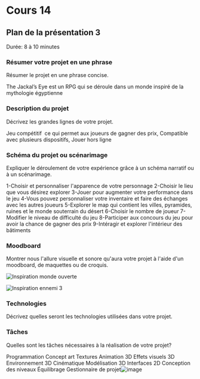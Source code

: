# Cours 14
## Plan de la présentation 3
Durée: 8 à 10 minutes

### Résumer votre projet en une phrase
Résumer le projet en une phrase concise.   

The Jackal’s Eye est un RPG qui se déroule dans un monde inspiré de la mythologie égyptienne


### Description du projet 
Décrivez les grandes lignes de votre projet. 

Jeu compétitif  ce qui permet aux joueurs de gagner des prix, Compatible avec plusieurs dispositifs, Jouer hors ligne

### Schéma du projet ou scénarimage
Expliquer le déroulement de votre expérience grâce à un schéma narratif ou à un scénarimage. 

1-Choisir et personnaliser l'apparence de votre personnage 
2-Choisir le lieu que vous désirez explorer
3-Jouer pour augmenter votre performance dans le jeu
4-Vous pouvez personnaliser votre inventaire et faire des échanges avec les autres joueurs 
5-Explorer le map qui contient les villes, pyramides, ruines et le monde souterrain du désert
6-Choisir le nombre de joueur 
7-Modifier le niveau de difficulté du jeu
8-Participer aux concours du jeu pour avoir la chance de gagner des prix
9-Intéragir et explorer l'intérieur des bâtiments

### Moodboard
Montrer nous l'allure visuelle et sonore qu'aura votre projet à l'aide d'un moodboard, de maquettes ou de croquis.

![Inspiration monde ouverte](https://trello.com/1/cards/6388af094cab25001688391f/attachments/6388b0a70d137a01fa48c5f3/previews/6388b0a80d137a01fa48c600/download/image.png)

![Inspiration ennemi 3](https://trello.com/1/cards/6388b49f2861a2012d2e73d5/attachments/6388b7760e2f4f006083d22c/previews/6388b7770e2f4f006083d237/download/image.png)

### Technologies
Décrivez quelles seront les technologies utilisées dans votre projet. 

### Tâches
Quelles sont les tâches nécessaires à la réalisation de votre projet? 

Programmation
Concept art
Textures
Animation 3D
Effets visuels 3D
Environnement 3D
Cinématique
Modélisation 3D
Interfaces 2D
Conception des niveaux
Équilibrage
Gestionnaire de projet![image](https://user-images.githubusercontent.com/112108394/206509501-8b4b23e8-3c7a-448a-833f-7e500e4e1f26.png)


